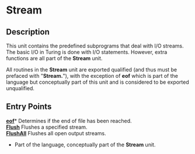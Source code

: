 
# Stream

## Description
This unit contains the predefined subprograms that deal with I/O streams. The basic I/O in Turing is done with I/O statements. However, extra functions are all part of the **Stream** unit.

All routines in the **Stream** unit are exported qualified (and thus must be prefaced with "**Stream.**"), with the exception of **eof** which is part of the language but conceptually part of this unit and is considered to be exported unqualified.


## Entry Points

[**eof**](stream_eof.html)*   Determines if the end of file has been reached.  
[**Flush**](stream_flush.html)   Flushes a specified stream.  
[**FlushAll**](stream_flushall.html)   Flushes all open output streams.  


* Part of the language, conceptually part of the **Stream** unit.

